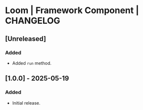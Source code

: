 # Loom | Framework Component | CHANGELOG

## [Unreleased]
### Added
- Added `run` method.

## [1.0.0] - 2025-05-19
### Added
- Initial release.